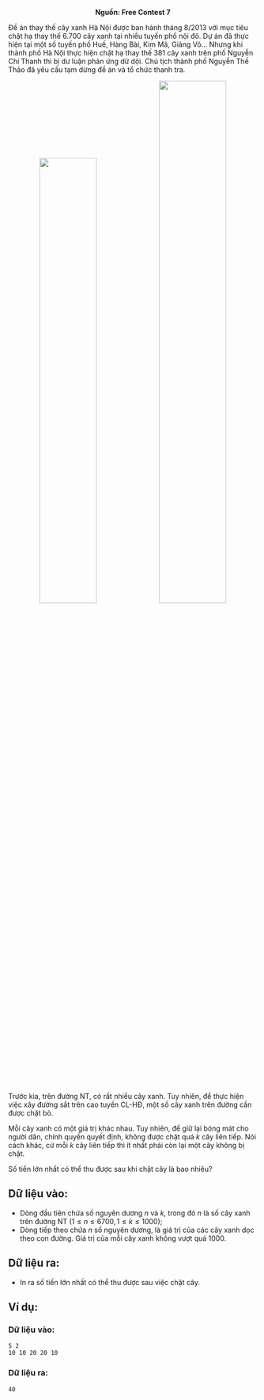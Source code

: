 **<center>Nguồn: Free Contest 7</center>**

Đề án thay thế cây xanh Hà Nội được ban hành tháng $8/2013$ với mục tiêu chặt hạ thay thế $6.700$ cây xanh tại nhiều tuyến phố nội đô. Dự án đã thực hiện tại một số tuyến phố Huế, Hàng Bài, Kim Mã, Giảng Võ... Nhưng khi thành phố Hà Nội thực hiện chặt hạ thay thế $381$ cây xanh trên phố Nguyễn Chí Thanh thì bị dư luận phản ứng dữ dội. Chủ tịch thành phố Nguyễn Thế Thảo đã yêu cầu tạm dừng đề án và tổ chức thanh tra.
<center><img src="/images/problems/2057/seq_1.png" width=48% /><img src="/images/problems/2057/seq_2.png" width=52% /></center>

Trước kia, trên đường NT, có rất nhiều cây xanh. Tuy nhiên, để thực hiện việc xây đường sắt trên cao tuyến CL-HĐ, một số cây xanh trên đường cần được chặt bỏ.

Mỗi cây xanh có một giá trị khác nhau. Tuy nhiên, để giữ lại bóng mát cho người dân, chính quyền quyết định, không được chặt quá $k$ cây liên tiếp. Nói cách khác, cứ mỗi $k$ cây liên tiếp thì ít nhất phải còn lại một cây không bị chặt.

Số tiền lớn nhất có thể thu được sau khi chặt cây là bao nhiêu?

## Dữ liệu vào:
- Dòng đầu tiên chứa số nguyên dương $n$ và $k$, trong đó $n$ là số cây xanh trên đường NT $(1 ≤ n ≤ 6700, 1 ≤ k ≤ 1000)$;
- Dòng tiếp theo chứa $n$ số nguyên dương, là giá trị của các cây xanh dọc theo con đường. Giá trị của mỗi cây xanh không vượt quá $1000$.

## Dữ liệu ra:
- In ra số tiền lớn nhất có thể thu được sau việc chặt cây.

## Ví dụ:
### Dữ liệu vào:
```
5 2
10 10 20 20 10
```

### Dữ liệu ra:
```
40
```